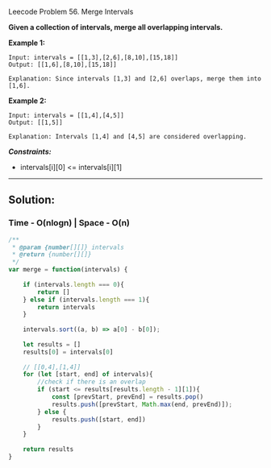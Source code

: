 Leecode Problem 56. Merge Intervals

**Given a collection of intervals, merge all overlapping intervals.**

**Example 1:**

```
Input: intervals = [[1,3],[2,6],[8,10],[15,18]]
Output: [[1,6],[8,10],[15,18]]
```

`Explanation: Since intervals [1,3] and [2,6] overlaps, merge them into [1,6].`

**Example 2:**

```
Input: intervals = [[1,4],[4,5]]
Output: [[1,5]]
```

`Explanation: Intervals [1,4] and [4,5] are considered overlapping.`

***Constraints:***

- intervals[i][0] <= intervals[i][1]

---

## Solution:
### Time - O(nlogn) | Space - O(n)

```javascript
/**
 * @param {number[][]} intervals
 * @return {number[][]}
 */
var merge = function(intervals) {
 
    if (intervals.length === 0){
        return []
    } else if (intervals.length === 1){
        return intervals
    }
    
    intervals.sort((a, b) => a[0] - b[0]);
    
    let results = []
    results[0] = intervals[0]
    
    // [[0,4],[1,4]]
    for (let [start, end] of intervals){
        //check if there is an overlap
        if (start <= results[results.length - 1][1]){
            const [prevStart, prevEnd] = results.pop()
            results.push([prevStart, Math.max(end, prevEnd)]);
        } else {
            results.push([start, end])
        }
    }
    
    return results
}
```
